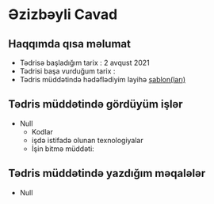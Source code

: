 # Əzizbəyli Cavad

## Haqqımda qısa məlumat
- Tədrisə başladığım tarix : 2 avqust 2021
- Tədrisi başa vurduğum tarix : 
- Tədris müddətində hədəflədiyim layihə [şablon(ları)](http://www.innovationplans.com/idesign/personala/dark.html)
## Tədris müddətində gördüyüm işlər
- Null
  - Kodlar
  - işdə istifadə olunan texnologiyalar
  - İşin bitmə müddəti: 

## Tədris müddətində yazdığım məqalələr
- Null

